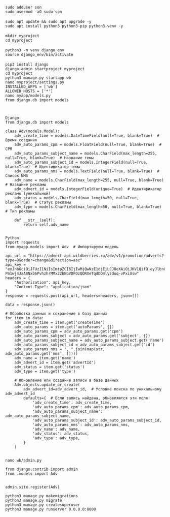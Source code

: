 `sudo adduser son`<br>
`sudo usermod -aG sudo son`<br>
<br>
`sudo apt update && sudo apt upgrade -y`<br>
`sudo apt install python3 python3-pip python3-venv -y`<br>
<br>
`mkdir myproject`<br>
`cd myproject`<br>
<br>
`python3 -m venv django_env`<br>
`source django_env/bin/activate`<br>
<br>
`pip3 install django`<br>
`django-admin startproject myproject`<br>
`cd myproject`<br>
`python3 manage.py startapp wb`<br>
`nano myproject/settings.py`<br>
`INSTALLED_APPS = ['wb']`<br>
`ALLOWED_HOSTS = ['*']`<br>
`nano myapp/models.py`<br>
`from django.db import models`<br>
```


Django:
from django.db import models

class Adv(models.Model):
    adv_create_time = models.DateTimeField(null=True, blank=True)  # Время создания
    adv_auto_params_cpm = models.FloatField(null=True, blank=True)  # CPM
    adv_auto_params_subject_name = models.CharField(max_length=255, null=True, blank=True)  # Название темы
    adv_auto_params_subject_id = models.IntegerField(null=True, blank=True)  # Идентификатор темы
    adv_auto_params_nms = models.TextField(null=True, blank=True)  # Список NMS
    adv_name = models.CharField(max_length=255, null=True, blank=True)  # Название рекламы
    adv_advert_id = models.IntegerField(unique=True)  # Идентификатор рекламы (уникальный)
    adv_status = models.CharField(max_length=50, null=True, blank=True)  # Статус рекламы
    adv_type = models.CharField(max_length=50, null=True, blank=True)  # Тип рекламы

    def __str__(self):
        return self.adv_name


Python:
import requests
from myapp.models import Adv  # Импортируем модель

api_url = "https://advert-api.wildberries.ru/adv/v1/promotion/adverts?type=8&order=change&direction=asc"
api_key = "eyJhbGciOiJFUzI1NiIsImtpZCI6IjIwMjQwNzE1djEiLCJ0eXAiOiJKV1QifQ.eyJlbnQiOjEsImV4cCI6MTczODA5MzY3MCwiaWQiOiJhNjA3ODg5NS1iNjFlLTQ5ZDEtYmQwZS1mM2FjNTJiNDU2OWYiLCJJpaWQiOjE1MTE1NjYxMCwib2lkIjoxMDU4ODEwLCJzIjo4MTkwLCJzaWQiOiJkYjM1NjRiYy04MGYwLTQ5OGYtOGVkZC00NjkxZTQ0NTYwMTAiLCJ0IjpmYWxzZSwidWlkIjoxNTExNTY2MTB9.h4A6DP8kxL6UJo3WR92TvjIQjQW-Pm1wj4JaA8Nxb6PvhzhrMMx22bBGVDFOzQQRXeTqdDO4lyzduq-vPxiUsw"
headers = {
    "Authorization": api_key,
    "Content-Type": "application/json"
}
response = requests.post(api_url, headers=headers, json=[])

data = response.json()

# Обработка данных и сохранение в базу данных
for item in data:
    adv_create_time = item.get('createTime')
    adv_auto_params = item.get('autoParams', {})
    adv_auto_params_cpm = adv_auto_params.get('cpm')
    adv_auto_params_subject = adv_auto_params.get('subject', {})
    adv_auto_params_subject_name = adv_auto_params_subject.get('name')
    adv_auto_params_subject_id = adv_auto_params_subject.get('id')
    adv_auto_params_nms = ", ".join(map(str, adv_auto_params.get('nms', [])))
    adv_name = item.get('name')
    adv_advert_id = item.get('advertId')
    adv_status = item.get('status')
    adv_type = item.get('type')

    # Обновление или создание записи в базе данных
    Adv.objects.update_or_create(
        adv_advert_id=adv_advert_id,  # Условие поиска по уникальному adv_advert_id
        defaults={  # Если запись найдена, обновляются эти поля
            'adv_create_time': adv_create_time,
            'adv_auto_params_cpm': adv_auto_params_cpm,
            'adv_auto_params_subject_name': adv_auto_params_subject_name,
            'adv_auto_params_subject_id': adv_auto_params_subject_id,
            'adv_auto_params_nms': adv_auto_params_nms,
            'adv_name': adv_name,
            'adv_status': adv_status,
            'adv_type': adv_type,
        }
    )


```
`nano wb/admin.py`<br>
```
from django.contrib import admin
from .models import Adv


admin.site.register(Adv)
```
`python3 manage.py makemigrations`<br>
`python3 manage.py migrate`<br>
`python3 manage.py createsuperuser`<br>
`python3 manage.py runserver 0.0.0.0:8000`
